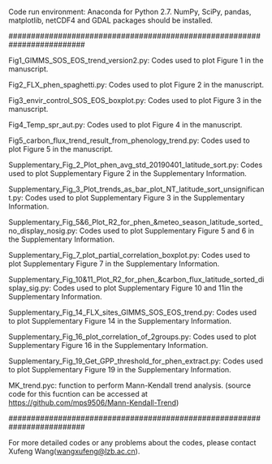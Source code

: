 Code run environment: Anaconda for Python 2.7. NumPy, SciPy, pandas, matplotlib, netCDF4 and GDAL packages should be installed.

#########################################################################

Fig1_GIMMS_SOS_EOS_trend_version2.py: Codes used to plot Figure 1 in the manuscript.

Fig2_FLX_phen_spaghetti.py: Codes used to plot Figure 2 in the manuscript.

Fig3_envir_control_SOS_EOS_boxplot.py: Codes used to plot Figure 3 in the manuscript.

Fig4_Temp_spr_aut.py: Codes used to plot Figure 4 in the manuscript.

Fig5_carbon_flux_trend_result_from_phenology_trend.py: Codes used to plot Figure 5 in the manuscript.

Supplementary_Fig_2_Plot_phen_avg_std_20190401_latitude_sort.py: Codes used to plot Supplementary Figure 2 in the Supplementary Information.

Supplementary_Fig_3_Plot_trends_as_bar_plot_NT_latitude_sort_unsignificant.py: Codes used to plot Supplementary Figure 3 in the Supplementary Information.

Supplementary_Fig_5&6_Plot_R2_for_phen_&meteo_season_latitude_sorted_no_display_nosig.py: Codes used to plot Supplementary Figure 5 and 6 in the Supplementary Information.

Supplementary_Fig_7_plot_partial_correlation_boxplot.py: Codes used to plot Supplementary Figure 7 in the Supplementary Information.

Supplementary_Fig_10&11_Plot_R2_for_phen_&carbon_flux_latitude_sorted_display_sig.py: Codes used to plot Supplementary Figure 10 and 11in the Supplementary Information.

Supplementary_Fig_14_FLX_sites_GIMMS_SOS_EOS_trend.py: Codes used to plot Supplementary Figure 14 in the Supplementary Information.

Supplementary_Fig_16_plot_correlation_of_2groups.py: Codes used to plot Supplementary Figure 16 in the Supplementary Information.

Supplementary_Fig_19_Get_GPP_threshold_for_phen_extract.py: Codes used to plot Supplementary Figure 19 in the Supplementary Information.

MK_trend.pyc: function to perform Mann-Kendall trend analysis. (source code for this fucntion can be accessed at https://github.com/mps9506/Mann-Kendall-Trend)


#########################################################################

For more detailed codes or any problems about the codes, please contact Xufeng Wang(wangxufeng@lzb.ac.cn).

